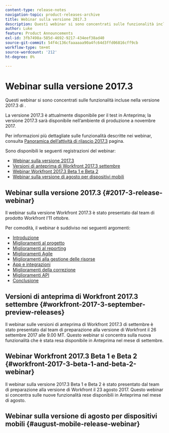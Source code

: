 ```yaml
---
content-type: release-notes
navigation-topic: product-releases-archive
title: Webinar sulla versione 2017.3
description: Questi webinar si sono concentrati sulle funzionalità incluse nella versione 2017.3 di .
author: Luke
feature: Product Announcements
exl-id: 3fb7498a-585d-4692-9217-434eef38ad40
source-git-commit: 54f4c136cfaaaaaa90a4fc64d3ffd06816cff9cb
workflow-type: tm+mt
source-wordcount: '212'
ht-degree: 0%

---
```


# Webinar sulla versione 2017.3

Questi webinar si sono concentrati sulle funzionalità incluse nella versione 2017.3 di . 

La versione 2017.3 è attualmente disponibile per il test in Anteprima; la versione 2017.3 sarà disponibile nell’ambiente di produzione a novembre 2017.

Per informazioni più dettagliate sulle funzionalità descritte nei webinar, consulta [Panoramica dell’attività di rilascio 2017.3](../../../../product-announcements/product-releases/quarterly-release-archive/2017.3-release-activity/2017.3-release-activity-overview.md) pagina.

Sono disponibili le seguenti registrazioni del webinar:

* [Webinar sulla versione 2017.3](#2017-3-release-webinar)
* [Versioni di anteprima di Workfront 2017.3 settembre](#workfront-2017-3-september-preview-releases)
* [Webinar Workfront 2017.3 Beta 1 e Beta 2](#workfront-2017-3-beta-1-and-beta-2-webinar)
* [Webinar sulla versione di agosto per dispositivi mobili](#august-mobile-release-webinar)

## Webinar sulla versione 2017.3 {#2017-3-release-webinar}

Il webinar sulla versione Workfront 2017.3 è stato presentato dal team di prodotto Workfront l’11 ottobre.  

Per comodità, il webinar è suddiviso nei seguenti argomenti:

* [Introduzione](#introduction)
* [Miglioramenti al progetto](#project-enhancements)
* [Miglioramenti al reporting](#reporting-enhancements)
* [Miglioramenti Agile](#agile-enhancements)
* [Miglioramenti alla gestione delle risorse](#resource-management-enhancements)
* [App e integrazioni](#apps-and-integrations)
* [Miglioramenti della correzione](#proofing-enhancements)
* [Miglioramenti API](#api-enhancements)
* [Conclusione](#conclusion)

## Versioni di anteprima di Workfront 2017.3 settembre {#workfront-2017-3-september-preview-releases}

Il webinar sulle versioni di anteprima di Workfront 2017.3 di settembre è stato presentato dal team di preparazione alla versione di Workfront il 26 settembre 2017 alle 9.00 MT. Questo webinar si concentra sulla nuova funzionalità che è stata resa disponibile in Anteprima nel mese di settembre.

## Webinar Workfront 2017.3 Beta 1 e Beta 2 {#workfront-2017-3-beta-1-and-beta-2-webinar}

Il webinar sulla versione 2017.3 Beta 1 e Beta 2 è stato presentato dal team di preparazione alla versione di Workfront il 23 agosto 2017. Questo webinar si concentra sulle nuove funzionalità rese disponibili in Anteprima nel mese di agosto.

## Webinar sulla versione di agosto per dispositivi mobili {#august-mobile-release-webinar}
